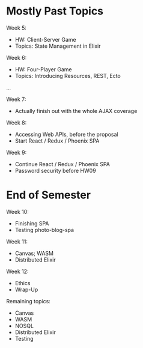 
# Mostly Past Topics

Week 5:
 - HW: Client-Server Game
 - Topics: State Management in Elixir

Week 6:
 - HW: Four-Player Game
 - Topics: Introducing Resources, REST, Ecto

...

Week 7:

 - Actually finish out with the whole AJAX coverage

Week 8:

 - Accessing Web APIs, before the proposal
 - Start React / Redux / Phoenix SPA

Week 9:

 - Continue React / Redux / Phoenix SPA
 - Password security before HW09

# End of Semester

Week 10:

 - Finishing SPA
 - Testing photo-blog-spa

Week 11:

 - Canvas; WASM
 - Distributed Elixir
 
Week 12:

 - Ethics
 - Wrap-Up

Remaining topics:

 - Canvas
 - WASM
 - NOSQL
 - Distributed Elixir
 - Testing

